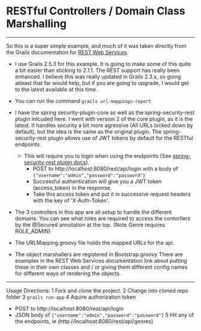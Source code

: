 # RESTful Controllers / Domain Class Marshalling
-----

So this is a super simple example, and much of it was taken directly from the Grails documentation for [REST Web Services](http://grails.github.io/grails-doc/2.5.3/guide/webServices.html#REST).

* I use Grails 2.5.3 for this example.  It is going to make some of this quite a bit easier than sticking to 2.1.1.  The REST support has really been enhanced.  I believe this was really updated in Grails 2.3.x, so going atleast that far would help, but if you are going to upgrade, I would get to the latest available at this time.
* You can run the command `grails url-mappings-report`
* I have the spring security-plugin-core as well as the spring-security-rest plugin inlcuded here.  I went with version 2 of the core plugin, as it is the latest.  It handles security a bit more agressive (All URLs locked down by default), but the idea is the same as the original plugin.  The spring-security-rest plugin allows use of JWT tokens by default for the RESTful endpoints.

  * This will require you to login when using the endpoints (See [spring-security-rest plugin docs](http://alvarosanchez.github.io/grails-spring-security-rest/1.5.3/docs/guide/introduction.html)).  
    * POST to http://localhost:8080/rest/api/login with a body of ```{"username":"admin","password":"password"}```     
    * Successful authentication will give you a JWT token (access_token) in the response.
    * Take this access token and put it in successive request headers with the key of 'X-Auth-Token'.

*  The 3 controllers in this app are all setup to handle the different domains.  You can see what roles are required to access the contorllers by the @Secured annotation at the top.  (Note Genre requires ROLE_ADMIN)
*  The URLMapping.groovy file holds the mapped URLs for the api.
*  The object marshallers are registered in Bootstrap.groovy  There are examples in the REST Web Services documentation link about putting these in their own classes and / or giving them different config names for different ways of rendering the objects.


----
Usage Directions:
1 Fork and clone the project.
2 Change into cloned repo folder
3 ```grails run-app```
4 Aquire authorization token
 * POST to http://localhost:8080/rest/api/login
 * JSON body of ```{"username":"admin","password":"password"}```
5 Hit any of the endpoints, ie (http://localhost:8080/rest/api/genres)



